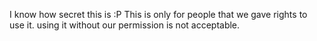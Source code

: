 I know how secret this is :P
This is only for people that we gave rights to use it.
using it without our permission is not acceptable.